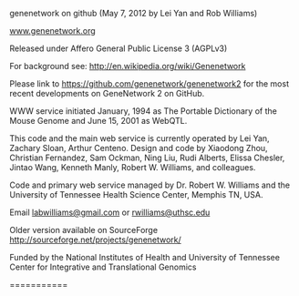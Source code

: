 genenetwork on github  (May 7, 2012 by Lei Yan and Rob Williams)

www.genenetwork.org 

Released under Affero General Public License 3 (AGPLv3)

For background see: http://en.wikipedia.org/wiki/Genenetwork

Please link to https://github.com/genenetwork/genenetwork2 for the most recent developments on GeneNetwork 2 on GitHub.

WWW service initiated January, 1994 as The Portable Dictionary of the Mouse Genome and 
June 15, 2001 as WebQTL. 

This code and the main web service is currently operated by Lei Yan, Zachary Sloan, 
Arthur Centeno. Design and code by Xiaodong Zhou, Christian Fernandez, Sam Ockman, Ning Liu, Rudi Alberts, 
Elissa Chesler, Jintao Wang, Kenneth Manly, Robert W. Williams, and colleagues.

Code and primary web service managed by Dr. Robert W. Williams and the University of Tennessee Health Science Center,
Memphis TN, USA. 

Email labwilliams@gmail.com or rwilliams@uthsc.edu

Older version available on SourceForge  http://sourceforge.net/projects/genenetwork/

Funded by the National Institutes of Health and
University of Tennessee Center for Integrative and Translational Genomics


===========
